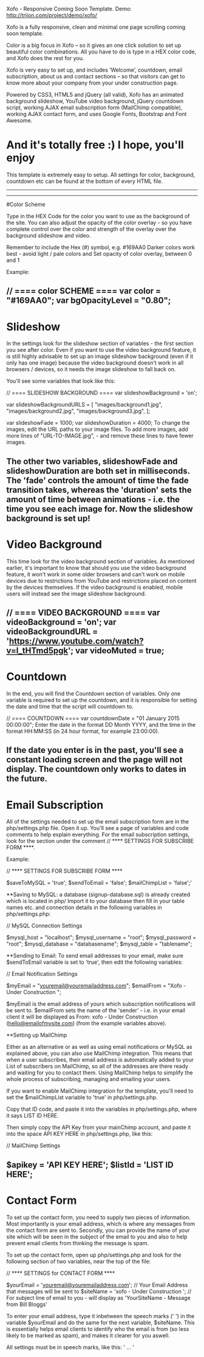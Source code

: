 Xofo - Responsive Coming Soon Template. Demo: http://trijon.com/project/demo/xofo/

Xofo is a fully responsive, clean and minimal one page scrolling coming soon template.

Color is a big focus in Xofo – so it gives an one click solution to set up beautiful color combinations. All you have to do is type in a HEX color code, and Xofo does the rest for you.

Xofo is very easy to set up, and includes ‘Welcome’, countdown, email subscription, about us and contact sections – so that visitors can get to know more about your company from your under construction page.

Powered by CSS3, HTML5 and jQuery (all valid), Xofo has an animated background slideshow, YouTube video background, jQuery countdown script, working AJAX email subscription form (MailChimp compatible), working AJAX contact form, and uses Google Fonts, Bootstrap and Font Awesome.

And it's totally free :) I hope, you'll enjoy
===================

This template is extremely easy to setup. All settings for color, background, countdown etc can be found at the bottom of every HTML file.

-----------------------------------------------------------------
<script>
	// SETTINGS for XOFO Coming Soon Template
	// Check documentation for guidline
	// ==== color SCHEME ====
	var color = "#169AA0";
	var bgOpacityLevel = "0.80";
 
 
	// ==== SLIDESHOW BACKGROUND ====
	var slideshowBackground = 'on';
 
	var slideshowBackgroundURLS = [
		"images/background1.jpg",
		"images/background2.jpg",
		"images/background3.jpg",
	];
 
	var slideshowFade = 1000;
	var slideshowDuration = 4000;
 
			
	// ==== VIDEO BACKGROUND ====
	var videoBackground = 'off';
	var videoBackgroundURL = 'PASTE-YOUTUBE-URL-HERE';
	var videoMuted = true;
 
 
	// ==== COUNTDOWN ====
	var countdownDate = "01 January 2015 00:00:00";
</script>
-----------------------------------------------------------------

#Color Scheme

Type in the HEX Code for the color you want to use as the background of the site. You can also adjust the opacity of the color overlay - so you have complete control over the color and strength of the overlay over the background slideshow and video.

Remember to include the Hex (#) symbol, e.g. #169AA0
Darker colors work best - avoid light / pale colors and Set opacity of color overlay, between 0 and 1

Example:

// ==== color SCHEME ====
var color = "#169AA0";
var bgOpacityLevel = "0.80";
-----------------------------------------------------------------

# Slideshow

In the settings look for the slideshow section of variables - the first section you see after color. Even if you want to use the video background feature, it is still highly advisable to set up an image slideshow background (even if it only has one image) because the video background doesn't work in all browsers / devices, so it needs the image slideshow to fall back on.

You'll see some variables that look like this:

// ==== SLIDESHOW BACKGROUND ====
var slideshowBackground = 'on';
 
var slideshowBackgroundURLS = [
	"images/background1.jpg",
	"images/background2.jpg",
	"images/background3.jpg",
];
 
var slideshowFade = 1000;
var slideshowDuration = 4000;
To change the images, edit the URL paths to your image files. To add more images, add more lines of "URL-TO-IMAGE.jpg", - and remove these lines to have fewer images.

The other two variables, slideshowFade and slideshowDuration are both set in milliseconds. The 'fade' controls the amount of time the fade transition takes, whereas the 'duration' sets the amount of time between animations - i.e. the time you see each image for. Now the slideshow background is set up!
-----------------------------------------------------------------

# Video Background

This time look for the video background section of variables. As mentioned earlier, it's important to know that should you use the video background feature, it won't work in some older browsers and can't work on mobile devices due to restrictions from YouTube and restrictions placed on content by the devices themselves. If the video background is enabled, mobile users will instead see the image slideshow background.

// ==== VIDEO BACKGROUND ====
var videoBackground = 'on';
var videoBackgroundURL = 'https://www.youtube.com/watch?v=l_tHTmd5pgk';
var videoMuted = true;
-----------------------------------------------------------------

# Countdown

In the end, you will find the Countdown section of variables. Only one variable is required to set up the countdown, and it is responsible for setting the date and time that the script will countdown to.

// ==== COUNTDOWN ====
var countdownDate = "01 January 2015 00:00:00";
Enter the date in the format DD Month YYYY, and the time in the format HH:MM:SS (in 24 hour format, for example 23:00:00).

If the date you enter is in the past, you'll see a constant loading screen and the page will not display. The countdown only works to dates in the future.
-----------------------------------------------------------------

# Email Subscription

All of the settings needed to set up the email subscription form are in the php/settings.php file. Open it up. You'll see a page of variables and code comments to help explain everything. For the email subscription settings, look for the section under the comment // **** SETTINGS FOR SUBSCRIBE FORM ****.

Example:

// **** SETTINGS FOR SUBSCRIBE FORM ****
 
$saveToMySQL = 'true';
$sendToEmail = 'false';
$mailChimpList = 'false';'

**Saving to MySQL: a database (signup-database.sql) is already created which is located in php/
Import it to your database then fill in your table names etc. and connection details in the following variables in php/settings.php:

// MySQL Connection Settings
 
$mysql_host = "localhost";
$mysql_username = "root";
$mysql_password = "root";
$mysql_database = "databasename";
$mysql_table = "tablename";

**Sending to Email: To send email addresses to your email, make sure $sendToEmail variable is set to 'true', then edit the following variables:

// Email Notification Settings
 
$myEmail = "youremail@youremailaddress.com";
$emailFrom = "Xofo - Under Construction ";

$myEmail is the email address of yours which subscription notifications will be sent to. $emailFrom sets the name of the 'sender' - i.e. in your email client it will be displayed as From: xofo - Under Construction (hello@emailofmysite.com) (from the example variables above).

**Setting up MailChimp

Either as an alternative or as well as using email notifications or MySQL as explained above, you can also use MailChimp integration. This means that when a user subscribes, their email address is automatically added to your List of subscribers on MailChimp, so all of the addresses are there ready and waiting for you to contact them. Using MailChimp helps to simplify the whole process of subscribing, managing and emailing your users.

If you want to enable MailChimp integration for the template, you'll need to set the $mailChimpList variable to 'true' in php/settings.php.

Copy that ID code, and paste it into the variables in php/settings.php, where it says LIST ID HERE.

Then simply copy the API Key from your mainChimp account, and paste it into the space API KEY HERE in php/settings.php, like this:

// MailChimp Settings
 
$apikey = 'API KEY HERE';
$listId = 'LIST ID HERE';
-----------------------------------------------------------------

# Contact Form

To set up the contact form, you need to supply two pieces of information. Most importantly is your email address, which is where any messages from the contact form are sent to. Secondly, you can provide the name of your site which will be seen in the subject of the email to you and also to help prevent email clients from thinking the message is spam.

To set up the contact form, open up php/settings.php and look for the following section of two variables, near the top of the file:

// **** SETTINGS for CONTACT FORM ****
 
$yourEmail = 'youremail@youremailaddress.com'; // Your Email Address that messages will be sent to
$siteName = 'xofo - Under Construction '; // For subject line of email to you - will display as 'YourSiteName - Message from Bill Bloggs'

To enter your email address, type it inbetween the speech marks (' ') in the variable $yourEmail and do the same for the next variable, $siteName. This is essentially helps email clients to identify who the email is from (so less likely to be marked as spam), and makes it clearer for you aswell.

All settings must be in speech marks, like this: ' ... '

